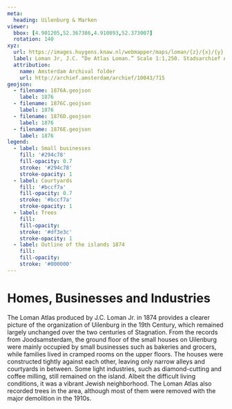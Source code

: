 ```yaml
---
meta:
  heading: Uilenburg & Marken
viewer:
  bbox: [4.901205,52.367386,4.910893,52.373007]
  rotation: 140
xyz:
  url: https://images.huygens.knaw.nl/webmapper/maps/loman/{z}/{x}/{y}.jpeg
  label: Loman Jr, J.C. “De Atlas Loman.” Scale 1:1,250. Stadsarchief Amsterdam. Published in Amsterdam by JC Loman, Jr. and printed in The Hague by J. Smulders & Co, 1876. Orientation; north up.
  attribution:
    name: Amsterdam Archival folder
    url: http://archief.amsterdam/archief/10043/715
geojson:
  - filename: 1876A.geojson
    label: 1876
  - filename: 1876C.geojson
    label: 1876
  - filename: 1876D.geojson
    label: 1876
  - filename: 1876E.geojson
    label: 1876
legend:
  - label: Small businesses
    fill: '#294c78'
    fill-opacity: 0.7
    stroke: '#294c78'
    stroke-opacity: 1
  - label: Courtyards
    fill: '#bccf7a'
    fill-opacity: 0.7
    stroke: '#bccf7a'
    stroke-opacity: 1
  - label: Trees
    fill:
    fill-opacity:
    stroke: '#df3e3c'
    stroke-opacity: 1
  - label: Outline of the islands 1874
    fill: 
    fill-opacity:
    stroke: '#000000'
---
```

# Homes, Businesses and Industries
The Loman Atlas produced by J.C. Loman Jr. in 1874 provides a clearer picture of the organization of Uilenburg in the 19th Century, which remained largely unchanged over the two centuries of Stagnation. From the records from Joodsamsterdam, the ground floor of the small houses on Uilenburg were mainly occupied by small businesses such as bakeries and grocers,  while families lived in cramped rooms on the upper floors. The houses were constructed tightly against each other, leaving only narrow alleys and courtyards in between. Some light industries, such as diamond-cutting and coffee milling, still remained on the island. Albeit the difficult living conditions, it was a vibrant Jewish neighborhood. The Loman Atlas also recorded trees in the area, although most of them were removed with the major demolition in the 1910s.
